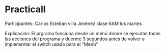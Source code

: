 # PracticaII

Participantes: Carlos Esteban villa Jiménez clase 6AM los martes

Explicación: El prgrama funciona desde un menú donde se ejecutan todas las acciones del programa y duerme 3 segundos antes de volver a implementar el switch usado para el "Menú"
